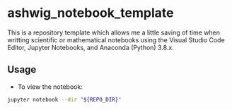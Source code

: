 # ashwig_notebook_template

This is a repository template which allows me a little saving of time when
writting scientific or mathematical notebooks using the Visual Studio Code
Editor, Jupyter Notebooks, and Anaconda (Python) 3.8.x.

## Usage

 * To view the notebook:

 ```bash
jupyter notebook --dir "${REPO_DIR}"
 ```

